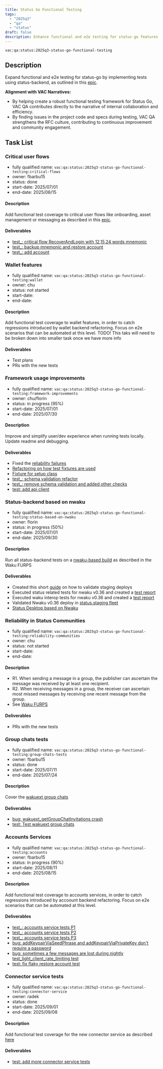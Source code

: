 ```yaml
---
title: Status Go Functional Testing
tags:
  - "2025q3"
  - "qa"
  - "status"  
draft: false  
description: Enhance functional and e2e testing for status-go features by implementing tests using status-backend.
---
```


`vac:qa:status:2025q3-status-go-functional-testing`

## Description
Expand functional and e2e testing for status-go by implementing tests using status-backend,
as outlined in this [epic](https://github.com/status-im/status-go/issues/6064). 

**Alignment with VAC Narratives:**
* By helping create a robust functional testing framework for Status Go,
  VAC QA contributes directly to the narrative of internal collaboration and efficiency.
* By finding issues in the project code and specs during testing,
  VAC QA strengthens the RFC culture, contributing to continuous improvement and community engagement.

## Task List

### Critical user flows

* fully qualified name: `vac:qa:status:2025q3-status-go-functional-testing:critical-flows`
* owner: fbarbu15
* status: done
* start-date: 2025/07/01
* end-date: 2025/08/15

#### Description
Add functional test coverage to critical user flows like onboarding, 
asset management or messaging as described in this [epic](https://github.com/status-im/status-go/issues/6064). 

#### Deliverables
* [test_: critical flow RecoverAndLogin with 12,15,24 words mnemonic](https://github.com/status-im/status-go/pull/6688)
* [test_: backup mnemonic and restore account](https://github.com/status-im/status-go/pull/6789)
* [test_: add account](https://github.com/status-im/status-go/pull/6795)

### Wallet features

* fully qualified name: `vac:qa:status:2025q3-status-go-functional-testing:wallet`
* owner: chu
* status: not started
* start-date: 
* end-date: 

#### Description
Add functional test coverage to wallet features,
in order to catch regressions introduced by wallet backend refactoring.
Focus on e2e scenarios that can be automated at this level.
TODO! This taks will need to be broken down into smaller task once we have more info

#### Deliverables
* Test plans
* PRs with the new tests


### Framework usage improvements

* fully qualified name: `vac:qa:status:2025q3-status-go-functional-testing:framework-improvements`
* owner: chu/florin
* status: in progress (95%)
* start-date: 2025/07/01
* end-date: 2025/07/30

#### Description
Improve and simplify user/dev experience when running tests locally.
Update readme and debugging.

#### Deliverables
- Fixed the [reliability failures](https://github.com/status-im/status-go/pull/6736)
- [Refactoring on how test fixtures are used](https://github.com/status-im/status-go/pull/6725)
- [Fixture for setup class](https://github.com/status-im/status-go/pull/6767)
- [test_: schema validation refactor](https://github.com/status-im/status-go/pull/6806)
- [test_: remove schema validation and added other checks](https://github.com/status-im/status-go/pull/6827)
- [test: add api client](https://github.com/status-im/status-go/pull/6888)

### Status-backend based on nwaku

* fully qualified name: `vac:qa:status:2025q3-status-go-functional-testing:status-based-on-nwaku`
* owner: florin
* status: in progress (50%)
* start-date: 2025/07/01
* end-date: 2025/09/30

#### Description
Run all status-backend tests on a 
[nwaku-based build](https://github.com/waku-org/pm/blob/2025H2/draft-roadmap/integrate_nwaku_in_status_desktop_relay_mode_only.md?plain=1#L7)
as described in the Waku FURPS

#### Deliverables
- Created this short [guide](https://www.notion.so/status-staging-testing-guide-2248f96fb65c80efb5eafe029d964343) on how to validate staging deploys
- Executed status related tests for nwaku v0.36 and created a [test report](https://www.notion.so/Nwaku-v0-36-in-status-staging-2248f96fb65c8023b38cd4901646a105)
- Executed waku interop tests for nwaku v0.36 and created a [test report](https://www.notion.so/Waku-regression-testing-v0-36-2268f96fb65c8073bd6bce16733d09cb)
- Validated Nwaku v0.36 deploy in [status.staging fleet](https://www.notion.so/Nwaku-v0-36-in-status-staging-2488f96fb65c80a7b273d96e524a1a1b)
- [Status Desktop based on Nwaku](https://www.notion.so/Status-Desktop-based-on-Nwaku-2538f96fb65c80268514c9687a03bc10)

### Reliability in Status Communities

* fully qualified name: `vac:qa:status:2025q3-status-go-functional-testing:reliability-communities`
* owner: chu
* status: not started
* start-date: 
* end-date: 

#### Description
- R1. When sending a message in a group, the publisher can ascertain the message was received by at least one recipient.
- R2. When receiving messages in a group, the receiver can ascertain most missed messages by receiving one recent message from the group.
- See [Waku FURPS](https://github.com/waku-org/pm/blob/2025H2/draft-roadmap/introduce_e2e_reliability_in_status.md?plain=1#L40)

#### Deliverables
* PRs with the new tests


### Group chats tests

* fully qualified name: `vac:qa:status:2025q3-status-go-functional-testing:group-chats-tests`
* owner: fbarbu15
* status: done
* start-date: 2025/07/11
* end-date: 2025/07/24

#### Description
Cover the [wakuext group chats](https://github.com/status-im/status-go/issues/6071)

#### Deliverables
- [bug: wakuext_getGroupChatInvitations crash](https://github.com/status-im/status-go/issues/6752)
- [test: Test wakuext group chats](https://github.com/status-im/status-go/pull/6746)

### Accounts Services

* fully qualified name: `vac:qa:status:2025q3-status-go-functional-testing:accounts`
* owner: fbarbu15
* status: in progress (90%)
* start-date: 2025/08/11  
* end-date: 2025/08/15

#### Description
Add functional test coverage to accounts services,
in order to catch regressions introduced by accoount backend refactoring.
Focus on e2e scenarios that can be automated at this level.

#### Deliverables
- [test_: accounts service tests P1](https://github.com/status-im/status-go/pull/6814)
- [test_: accounts service tests P2](https://github.com/status-im/status-go/pull/6850)
- [test_: accounts service tests P3](https://github.com/status-im/status-go/pull/6859)
- [bug: addKeypairViaSeedPhrase and addKeypairViaPrivateKey don't require a password](https://github.com/status-im/status-go/issues/6849)
- [bug: sometimes a few messages are lost during nightly test_light_client_rate_limiting test](https://github.com/status-im/status-go/issues/6857)
- [test: fix flaky restore account test](https://github.com/status-im/status-go/pull/6895)

### Connector service tests

* fully qualified name: `vac:qa:status:2025q3-status-go-functional-testing:connector-service`
* owner: radek
* status: done
* start-date: 2025/09/01
* end-date: 2025/09/08

#### Description
Add functional test coverage for the new connector service as described [here](https://github.com/status-im/status-go/issues/6889)

#### Deliverables
- [test: add more connector service tests](https://github.com/status-im/status-go/pull/6896)
